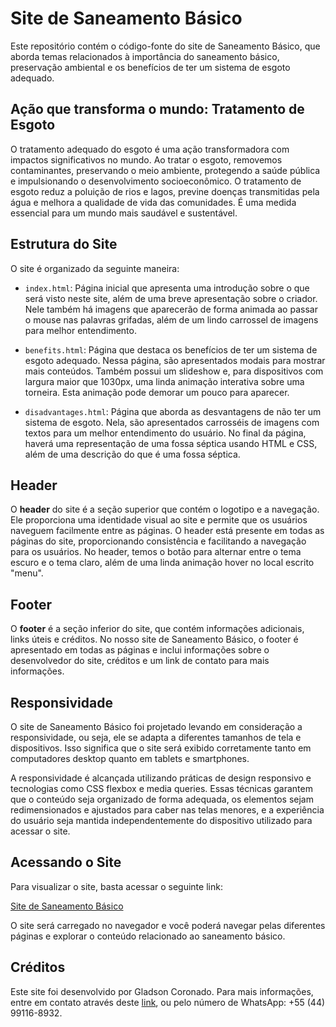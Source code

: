 # Site de Saneamento Básico

Este repositório contém o código-fonte do site de Saneamento Básico, que aborda temas relacionados à importância do saneamento básico, preservação ambiental e os benefícios de ter um sistema de esgoto adequado.

## Ação que transforma o mundo: Tratamento de Esgoto

O tratamento adequado do esgoto é uma ação transformadora com impactos significativos no mundo. Ao tratar o esgoto, removemos contaminantes, preservando o meio ambiente, protegendo a saúde pública e impulsionando o desenvolvimento socioeconômico. O tratamento de esgoto reduz a poluição de rios e lagos, previne doenças transmitidas pela água e melhora a qualidade de vida das comunidades. É uma medida essencial para um mundo mais saudável e sustentável.

## Estrutura do Site

O site é organizado da seguinte maneira:

- `index.html`: Página inicial que apresenta uma introdução sobre o que será visto neste site, além de uma breve apresentação sobre o criador. Nele também há imagens que aparecerão de forma animada ao passar o mouse nas palavras grifadas, além de um lindo carrossel de imagens para melhor entendimento.

- `benefits.html`: Página que destaca os benefícios de ter um sistema de esgoto adequado. Nessa página, são apresentados modais para mostrar mais conteúdos. Também possui um slideshow e, para dispositivos com largura maior que 1030px, uma linda animação interativa sobre uma torneira. Esta animação pode demorar um pouco para aparecer.

- `disadvantages.html`: Página que aborda as desvantagens de não ter um sistema de esgoto. Nela, são apresentados carrosséis de imagens com textos para um melhor entendimento do usuário. No final da página, haverá uma representação de uma fossa séptica usando HTML e CSS, além de uma descrição do que é uma fossa séptica.

## Header

O **header** do site é a seção superior que contém o logotipo e a navegação. Ele proporciona uma identidade visual ao site e permite que os usuários naveguem facilmente entre as páginas. O header está presente em todas as páginas do site, proporcionando consistência e facilitando a navegação para os usuários. No header, temos o botão para alternar entre o tema escuro e o tema claro, além de uma linda animação hover no local escrito "menu".

## Footer

O **footer** é a seção inferior do site, que contém informações adicionais, links úteis e créditos. No nosso site de Saneamento Básico, o footer é apresentado em todas as páginas e inclui informações sobre o desenvolvedor do site, créditos e um link de contato para mais informações.

## Responsividade

O site de Saneamento Básico foi projetado levando em consideração a responsividade, ou seja, ele se adapta a diferentes tamanhos de tela e dispositivos. Isso significa que o site será exibido corretamente tanto em computadores desktop quanto em tablets e smartphones.

A responsividade é alcançada utilizando práticas de design responsivo e tecnologias como CSS flexbox e media queries. Essas técnicas garantem que o conteúdo seja organizado de forma adequada, os elementos sejam redimensionados e ajustados para caber nas telas menores, e a experiência do usuário seja mantida independentemente do dispositivo utilizado para acessar o site.

## Acessando o Site

Para visualizar o site, basta acessar o seguinte link:

[Site de Saneamento Básico](https://gladson623.github.io/agrinho2023/)

O site será carregado no navegador e você poderá navegar pelas diferentes páginas e explorar o conteúdo relacionado ao saneamento básico.

## Créditos

Este site foi desenvolvido por Gladson Coronado. Para mais informações, entre em contato através deste [link](https://api.whatsapp.com/send?phone=5544991168932), ou pelo número de WhatsApp: +55 (44) 99116-8932.